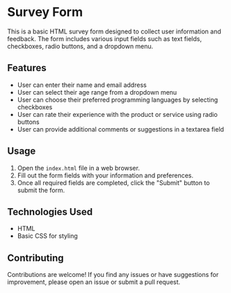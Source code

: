# Survey Form

This is a basic HTML survey form designed to collect user information and feedback. The form includes various input fields such as text fields, checkboxes, radio buttons, and a dropdown menu.

## Features

- User can enter their name and email address
- User can select their age range from a dropdown menu
- User can choose their preferred programming languages by selecting checkboxes
- User can rate their experience with the product or service using radio buttons
- User can provide additional comments or suggestions in a textarea field

## Usage

1. Open the `index.html` file in a web browser.
2. Fill out the form fields with your information and preferences.
3. Once all required fields are completed, click the "Submit" button to submit the form.

## Technologies Used

- HTML
- Basic CSS for styling

## Contributing

Contributions are welcome! If you find any issues or have suggestions for improvement, please open an issue or submit a pull request.
